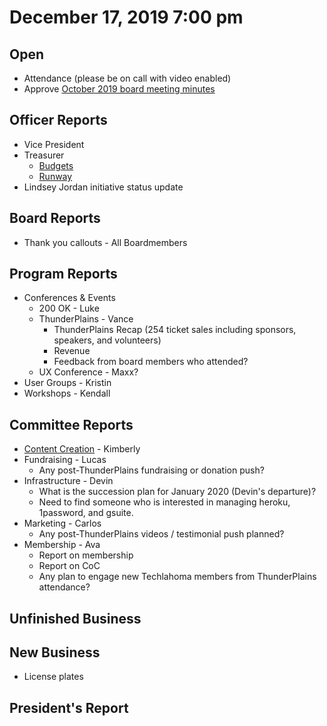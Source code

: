 # December 17, 2019 7:00 pm

## Open
* Attendance (please be on call with video enabled)
* Approve [October 2019 board meeting minutes](https://github.com/techlahoma/board_meetings/blob/master/2019/10_october_minutes.md)

## Officer Reports
* Vice President
* Treasurer
    - [Budgets](https://docs.google.com/spreadsheets/d/1tw-q8jl-9VMMZ2OmxKM6sCq0A82pPU8yLPMsnaI-DGE/edit?usp=sharing)
    - [Runway](https://docs.google.com/spreadsheets/d/1BdSo4lCJLIDFu0a3EfQ3AWu2wgmotYP-qIzIDC4PXsk/edit?usp=sharing)
* Lindsey Jordan initiative status update

## Board Reports
* Thank you callouts - All Boardmembers

## Program Reports
* Conferences & Events 
  * 200 OK - Luke
  * ThunderPlains - Vance
    * ThunderPlains Recap (254 ticket sales including sponsors, speakers, and volunteers)
    * Revenue
    * Feedback from board members who attended?
  * UX Conference - Maxx?
* User Groups - Kristin
* Workshops - Kendall

## Committee Reports
* [Content Creation](https://github.com/techlahoma/board_meetings/blob/master/2019/attachments/12_content_creation.md) - Kimberly
* Fundraising - Lucas 
  * Any post-ThunderPlains fundraising or donation push?
* Infrastructure - Devin
  * What is the succession plan for January 2020 (Devin's departure)?
  * Need to find someone who is interested in managing heroku, 1password, and gsuite.
* Marketing - Carlos
  * Any post-ThunderPlains videos / testimonial push planned?
* Membership - Ava
  * Report on membership
  * Report on CoC
  * Any plan to engage new Techlahoma members from ThunderPlains attendance?

## Unfinished Business

## New Business
* License plates

## President's Report
